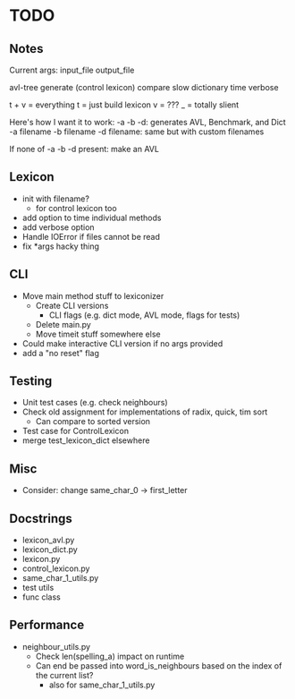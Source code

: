 # TODO

## Notes
Current args:
input_file
output_file

avl-tree
generate (control lexicon)
compare
slow
dictionary
time
verbose

t + v = everything
t = just build lexicon
v = ???
_ = totally slient

Here's how I want it to work:
-a -b -d: generates AVL, Benchmark, and Dict
-a filename -b filename -d filename: same but with custom filenames

If none of -a -b -d present: make an AVL

## Lexicon
- init with filename?
    - for control lexicon too
- add option to time individual methods
- add verbose option
- Handle IOError if files cannot be read
- fix *args hacky thing

## CLI
- Move main method stuff to lexiconizer
    - Create CLI versions
        - CLI flags (e.g. dict mode, AVL mode, flags for tests)
    - Delete main.py
    - Move timeit stuff somewhere else
- Could make interactive CLI version if no args provided
- add a "no reset" flag

## Testing
- Unit test cases (e.g. check neighbours)
- Check old assignment for implementations of radix, quick, tim sort
    - Can compare to sorted version
- Test case for ControlLexicon
- merge test_lexicon_dict elsewhere

## Misc
- Consider: change same_char_0 -> first_letter

## Docstrings
- lexicon_avl.py
- lexicon_dict.py
- lexicon.py
- control_lexicon.py
- same_char_1_utils.py
- test utils
- func class

## Performance
- neighbour_utils.py
    - Check len(spelling_a) impact on runtime
    - Can end be passed into word_is_neighbours based on the index of the current list?
        - also for same_char_1_utils.py